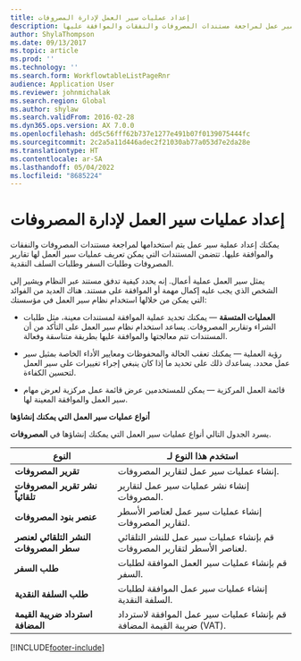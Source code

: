 ```yaml
---
title: إعداد عمليات سير العمل لإدارة المصروفات
description: يمكنك إعداد عملية سير عمل لمراجعة مستندات المصروفات والنفقات والموافقة عليها.
author: ShylaThompson
ms.date: 09/13/2017
ms.topic: article
ms.prod: ''
ms.technology: ''
ms.search.form: WorkflowtableListPageRnr
audience: Application User
ms.reviewer: johnmichalak
ms.search.region: Global
ms.author: shylaw
ms.search.validFrom: 2016-02-28
ms.dyn365.ops.version: AX 7.0.0
ms.openlocfilehash: dd5c56fff62b737e1277e491b07f0139075444fc
ms.sourcegitcommit: 2c2a5a11d446adec2f21030ab77a053d7e2da28e
ms.translationtype: HT
ms.contentlocale: ar-SA
ms.lasthandoff: 05/04/2022
ms.locfileid: "8685224"
---
```

# <a name="set-up-expense-management-workflows"></a>إعداد عمليات سير العمل لإدارة المصروفات

يمكنك إعداد عملية سير عمل يتم استخدامها لمراجعة مستندات المصروفات والنفقات والموافقة عليها. تتضمن المستندات التي يمكن تعريف عمليات سير العمل لها تقارير المصروفات وطلبات السفر وطلبات السلف النقدية.

يمثل سير العمل عملية أعمال. إنه يحدد كيفية تدفق مستند عبر النظام ويشير إلى الشخص الذي يجب عليه إكمال مهمة أو الموافقة على مستند. هناك العديد من الفوائد التي يمكن من خلالها استخدام نظام سير العمل في مؤسستك:

-   **العمليات المتسقة** — يمكنك تحديد عملية الموافقة لمستندات معينة، مثل طلبات الشراء وتقارير المصروفات. يساعد استخدام نظام سير العمل على التأكد من أن المستندات تتم معالجتها والموافقة عليها بطريقة متناسقة وفعالة.

-   رؤية العملية — يمكنك تعقب الحالة والمحفوظات ومعايير الأداء الخاصة بمثيل سير عمل محدد. يساعدك ذلك على تحديد ما إذا كان ينبغي إجراء تغييرات على سير العمل لتحسين الكفاءة.

-   قائمة العمل المركزية — يمكن للمستخدمين عرض قائمة عمل مركزية لعرض مهام سير العمل والموافقة المعينة لها. 

**أنواع عمليات سير العمل التي يمكنك إنشاؤها**

يسرد الجدول التالي أنواع عمليات سير العمل التي يمكنك إنشاؤها في **المصروفات**.


|              <strong>النوع</strong>              |                   <strong>استخدم هذا النوع لـ</strong>                   |
|-------------------------------------------------|-----------------------------------------------------------------------|
|         <strong>تقرير المصروفات</strong>         |            إنشاء عمليات سير عمل لتقارير المصروفات.             |
|  <strong>نشر تقرير المصروفات تلقائياً</strong>   |        إنشاء نشر عمليات سير عمل لتقارير المصروفات.        |
|       <strong>عنصر بنود المصروفات</strong>        |     إنشاء عمليات سير عمل لعناصر الأسطر لتقارير المصروفات.      |
| <strong>النشر التلقائي لعنصر سطر المصروفات</strong> | قم بإنشاء عمليات سير عمل للنشر التلقائي لعناصر الأسطر لتقارير المصروفات. |
|       <strong>طلب السفر</strong>       |          قم بإنشاء عمليات سير العمل الموافقة لطلبات السفر.           |
|      <strong>طلب السلفة النقدية</strong>      |         إنشاء عمليات سير عمل الموافقة لطلبات السلفة النقدية.          |
|        <strong>استرداد ضريبة القيمة المضافة</strong>        | قم بإنشاء عمليات سير عمل الموافقة لاسترداد ضريبة القيمة المضافة (VAT).  |



[!INCLUDE[footer-include](../includes/footer-banner.md)]